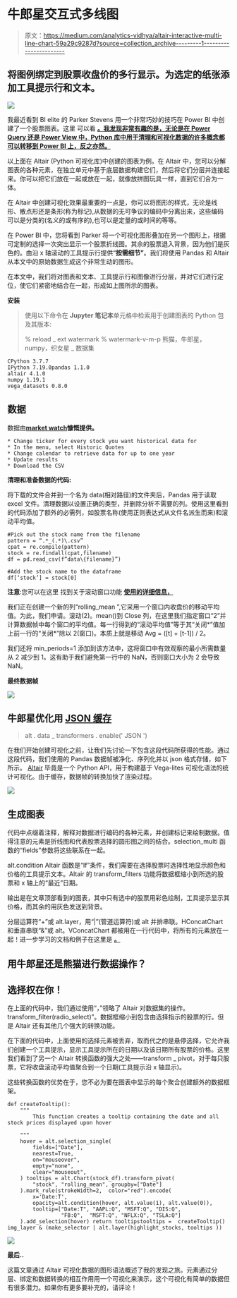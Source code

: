 # 牛郎星交互式多线图

> 原文：<https://medium.com/analytics-vidhya/altair-interactive-multi-line-chart-59a29c9287d?source=collection_archive---------1----------------------->

## 将图例绑定到股票收盘价的多行显示。为选定的纸张添加工具提示行和文本。

![](img/5d2519a2150e41f3e359fcafe4dc82ff.png)

我最近看到 BI elite 的 Parker Stevens 用一个非常巧妙的技巧在 Power BI 中创建了一个股票图表。这里 可以看 [**。我发现非常有趣的是，无论是在 Power Query 还是 Power View 中，Python 库中用于清理和可视化数据的许多概念都可以转移到 Power BI 上，反之亦然。**](https://www.youtube.com/watch?v=_GOIflxSlYI)

以上面在 Altair (Python 可视化库)中创建的图表为例。在 Altair 中，您可以分解图表的各种元素，在独立单元中基于底层数据构建它们，然后将它们分层并连接起来。你可以把它们放在一起或放在一起，就像放拼图玩具一样，直到它们合为一体。

在 Altair 中创建可视化效果最重要的一点是，你可以将图形的样式，无论是线形、散点形还是条形(称为标记),从数据的无可争议的编码中分离出来，这些编码可以是分类的(名义的或有序的),也可以是定量的或时间的等等。

在 Power BI 中，您将看到 Parker 将一个可视化图形叠加在另一个图形上，根据可定制的选择一次突出显示一个股票折线图。其余的股票退入背景，因为他们是灰色的。由沿 x 轴滚动的工具提示行提供“**按需细节”**。我们将使用 Pandas 和 Altair 从本文中的原始数据生成这个非常生动的图形。

在本文中，我们将对图表和文本、工具提示行和图像进行分层，并对它们进行定位，使它们紧密地结合在一起，形成如上图所示的图表。

**安装**

> 使用以下命令在 **Jupyter 笔记本**单元格中检索用于创建图表的 Python 包及其版本:
> 
> % reload _ ext watermark
> % watermark-v-m-p 熊猫，牛郎星，numpy，织女星 _ 数据集

```
CPython 3.7.7
IPython 7.19.0pandas 1.1.0
altair 4.1.0
numpy 1.19.1
vega_datasets 0.8.0
```

## **数据**

数据由[**market watch**](https://www.marketwatch.com/investing/stock/msft?mod=mw_quote_switch)**慷慨提供。**

```
* Change ticker for every stock you want historical data for
* In the menu, select Historic Quotes
* Change calendar to retrieve data for up to one year
* Update results
* Download the CSV
```

**清理和准备数据的代码:**

将下载的文件合并到一个名为 data(相对路径)的文件夹后，Pandas 用于读取 excel 文件。清理数据以设置正确的类型，并删除分析不需要的列。使用这里看到的代码添加了额外的必需列，如股票名称(使用正则表达式从文件名派生而来)和滚动平均值。

```
#Pick out the stock name from the filename
pattern = “.*_(.*)\.csv”
cpat = re.compile(pattern)
stock = re.findall(cpat,filename)
df = pd.read_csv(f”data\{filename}”)

#Add the stock name to the dataframe
df[‘stock’] = stock[0]
```

**注意**:您可以在这里 找到关于滚动窗口功能 [**使用的详细信息，**](https://towardsdatascience.com/dont-miss-out-on-rolling-window-functions-in-pandas-850b817131db)

我们正在创建一个新的列“rolling_mean ”,它采用一个窗口内收盘价的移动平均值。为此，我们申请。滚动(2)。mean()到 Close 列，在这里我们指定窗口“2”并计算数据帧中每个窗口的平均值。每一行得到的“滚动平均值”等于其“关闭*”值加上前一行的“关闭*”除以 2(窗口)。本质上就是移动 Avg = ([t] + [t-1]) / 2。

我们还将 min_periods=1 添加到该方法中，这将窗口中有效观察的最小所需数量从 2 减少到 1。这有助于我们避免第一行中的 NaN，否则窗口大小为 2 会导致 NaN。

**最终数据帧**

![](img/6eed87eded28a9b8929b252e548638cc.png)

## 牛郎星优化用 [**JSON 缓存**](https://altair-viz.github.io/user_guide/data_transformers.html)

> alt . data _ transformers . enable(' JSON ')

在我们开始创建可视化之前，让我们先讨论一下包含这段代码所获得的性能。通过这段代码，我们使用的 Pandas 数据帧被净化、序列化并以 json 格式存储，如下所示。 [Altair](https://altair-viz.github.io/) 毕竟是一个 Python API，用于构建基于 Vega-lites 可视化语法的统计可视化。由于缓存，数据帧的转换加快了渲染过程。

![](img/5d40a959a8c642741cb43fba01faac2b.png)

## **生成图表**

代码中点缀着注释，解释对数据进行编码的各种元素，并创建标记来绘制数据。值得注意的元素是折线图和代表股票选择的圆形图之间的结合。selection_multi 函数的“fields”参数将这些联系在一起。

alt.condition Altair 函数是“If”条件，我们需要在选择股票时选择性地显示颜色和价格的工具提示文本。Altair 的 transform_filters 功能将数据框缩小到所选的股票和 x 轴上的“最近”日期。

输出是在文章顶部看到的图表，其中只有选中的股票用彩色绘制，工具提示显示其价格，而其余的用灰色发送到背景。

分层运算符“+”或 alt.layer，用“|”(管道运算符)或 alt 并排串联。HConcatChart 和垂直串联“&”或 alt。VConcatChart 都被用在一行代码中，将所有的元素放在一起！进一步学习的文档和例子在这里是 [**。**](https://altair-viz.github.io/user_guide/compound_charts.html)

## 用牛郎星还是熊猫进行数据操作？

## 选择权在你！

在上面的代码中，我们通过使用“，”领略了 Altair 对数据集的操作。transform_filter(radio_select)”。数据框缩小到包含由选择指示的股票的行。但是 Altair 还有其他几个强大的转换功能。

在下面的代码中，上面使用的选择元素被丢弃，取而代之的是悬停选择，它允许我们创建一个工具提示，显示工具提示所在的日期以及该日期所有股票的价格。这里我们看到了另一个 Altair 转换函数的强大之处——transform _ pivot，对于每只股票，它将收盘滚动平均值聚合到一个日期(工具提示沿 x 轴显示)。

这些转换函数的优势在于，您不必为要在图表中显示的每个聚合创建额外的数据框架。

```
def createTooltip():
    """
        This function creates a tooltip containing the date and all stock prices displayed upon hover

    """
    hover = alt.selection_single(
        fields=["Date"],
        nearest=True,
        on="mouseover",
        empty="none",
        clear="mouseout",
    ) tooltips = alt.Chart(stock_df).transform_pivot(
        "stock", "rolling_mean", groupby=["Date"]
    ).mark_rule(strokeWidth=2,  color="red").encode(
        x='Date:T',
        opacity=alt.condition(hover, alt.value(1), alt.value(0)),
        tooltip=["Date:T", "AAPL:Q", "MSFT:Q", "DIS:Q",
                 "FB:Q",  "MSFT:Q", "NFLX:Q", "TSLA:Q"]
    ).add_selection(hover) return tooltipstooltips =  createTooltip()
img_layer & (make_selector | alt.layer(highlight_stocks, tooltips ))
```

![](img/8d1935f4cbe33978c28446b6fde9fe9e.png)

**最后..**

这篇文章通过 Altair 可视化数据的图形语法概述了我的发现之旅。元素通过分层、绑定和数据转换的相互作用用一个可视化来演示，这个可视化有简单的数据但有很多潜力。如果你有更多要补充的，请评论！